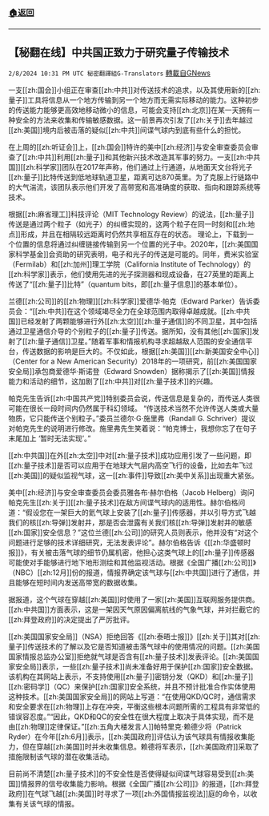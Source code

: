 ###  [:house:返回](README.md)
---


## 【秘翻在线】中共国正致力于研究量子传输技术
`2/8/2024 10:31 PM UTC 秘密翻譯組G-Translators` [轉載自GNews](https://gnews.org/articles/2293721)



一支[[zh:国会]]小组正在审查[[zh:中共]]对传送技术的追求，以及其使用新的[[zh:量子]]工具将信息从一个地方传输到另一个地方而无需实际移动的能力。这种初步的传送能力能够更高效地移动微小的信息，可能会支持[[zh:北京]]在某一天拥有一种安全的方法来收集和传输敏感数据。这一前景再次引发了[[zh:关于]]去年越过[[zh:美国]]境内后被击落的疑似[[zh:中共]]间谍气球内到底有些什么的担忧。

在上周的[[zh:听证会]]上，[[zh:国会]]特许的美中[[zh:经济]]与安全审查委员会审查了[[zh:中共]]利用[[zh:量子]]和其他新兴技术改造其军事的努力。一支[[zh:中共国]][[zh:科学家]]团队在2017年声称，他们通过上行通道，从地面天文台将光子[[zh:量子]]比特传送到低地球轨道卫星，距离可达870英里。为了克服上行链路中的大气湍流，该团队表示他们开发了高带宽和高准确度的获取、指向和跟踪系统等技术。

根据[[zh:麻省理工]]科技评论（MIT Technology Review）的说法，[[zh:量子]]传送是通过两个粒子（如光子）的纠缠实现的，这两个粒子在同一时刻和[[zh:地点]]形成，并且在相隔较远距离时仍然共享相互存在的状态。 理论上，下载到一个位置的信息将通过纠缠链接传输到另一个位置的光子中。2020年，[[zh:美国国家科学基金]]会资助的研究表明，电子和光子的传送是可能的。同年，费米实验室（Fermilab）和[[zh:加州]]理工学院（California Institute of Technology）的[[zh:科学家]]表示，他们使用先进的光子探测器和现成设备，在27英里的距离上传送了“[[zh:量子]]比特”（quantum bits，即[[zh:量子信息]]的基本单位）。

兰德[[zh:公司]]的[[zh:物理]][[zh:科学家]]爱德华·帕克（Edward Parker）告诉委员会：“[[zh:中共]]在这个领域竭尽全力在全球范围内取得卓越成就。[[zh:中共国]]已经发射了两颗能够进行外[[zh:太空]][[zh:量子通信]]的不同卫星，其中包括通过卫星通信介导的个别粒子的[[zh:量子]]传送。据所知，没有其他[[zh:国家]]发射了[[zh:量子通信]]卫星。”随着军事和情报机构寻求超越敌人范围的安全通信平台，传送数据的影响是巨大的。不仅如此，根据[[zh:美国]][[zh:新美国安全中心]]（Center for a New American Security）2018年的一项研究，前[[zh:美国国家安全局]]承包商爱德华·斯诺登（Edward Snowden）据称揭示了[[zh:美国]]情报能力和活动的细节，这加剧了[[zh:中共]]对[[zh:量子技术]]的兴趣。

帕克先生告诉[[zh:中国共产党]]特别委员会说，传送信息是复杂的，而传送人类很可能在很长一段时间内仍然属于科幻领域。 “传送技术当然不允许传送人类或大量物质，它只能传送个别粒子。”委员兰德尔·G·施里弗（Randall G. Schriver）提议对帕克先生的说明进行修改。施里弗先生笑着说：“帕克博士，我想你忘了在句子末尾加上 ‘暂时无法实现’。”

[[zh:中共国]]在外[[zh:太空]]中对[[zh:量子技术]]成功应用引发了一些问题，即[[zh:量子技术]]是否可以应用于在地球大气层内高空飞行的设备，比如去年飞过[[zh:美国]]的疑似监视气球，这一[[zh:事件]]导致[[zh:美中关系]]出现重大紧张。

美中[[zh:经济]]与安全审查委员会委员雅各布·赫尔伯格（Jacob Helberg）询问帕克先生[[zh:关于]][[zh:量子技术]]在敌方间谍气球内的适用性。赫尔伯格问道：“假设您在一架巨大的氦气球上安装了[[zh:量子]]传感器，并以引导方式飞越我们的核[[zh:导弹]]发射井，那是否会泄露有关我们核[[zh:导弹]]发射井的敏感[[zh:国家]]安全信息？”这位兰德[[zh:公司]]的研究人员则表示，他并没有“对这个问题进行足够的技术详细研究，无法发表评论”。赫尔伯格告诉《[[zh:华盛顿时报]]》，有关被击落气球的细节仍属机密，他担心这类气球上的[[zh:量子]]传感器可能使对手能够进行地下地形测绘和其他监视活动。根据《全国广播[[zh:公司]]》（NBC）[[zh:12月]]份的报道，情报界确定该气球与[[zh:中共国]]进行了通信，并且能够在短时间内发送高带宽的数据收集。

据报道，这个气球在穿越[[zh:美国]]时使用了一家[[zh:美国]]互联网服务提供商。[[zh:中共国]]方面表示，这是一架因天气原因偏离航线的气象气球，并对拦截它的[[zh:拜登政府]]的决定提出了严厉批评。

[[zh:美国国家安全局]]（NSA）拒绝回答《[[zh:泰晤士报]]》[[zh:关于]]其对[[zh:量子]]传送技术的了解以及它是否知道被击落气球中的使用情况的问题。[[zh:美国国家情报总监办公室]]拒绝就气球是否含有[[zh:量子技术]]发表评论。[[zh:美国国家安全局]]表示，一些[[zh:量子技术]]尚未准备好用于保护[[zh:国家]]安全数据。该机构在其网站上表示，不支持使用[[zh:量子]]密钥分发（QKD）和[[zh:量子]][[zh:密码学]]（QC）来保护[[zh:国家]]安全系统，并且不预计批准合作实体使用这种技术。[[zh:美国国家安全局]]的网站上写道：“在使用QKD/QC时，通信需求和安全要求在[[zh:物理]]上存在冲突，平衡这些根本问题所需的工程具有非常低的错误容忍度。”“因此，QKD和QC的安全性在很大程度上取决于具体实现，而不是由[[zh:物理]]定律保证。”[[zh:五角大楼发言人]]帕特里克·赖德少将（Patrick Ryder）在今年[[zh:6月]]表示，[[zh:美国政府]]评估认为该气球具有情报收集能力，但在穿越[[zh:美国]]时并未收集信息。赖德将军表示，[[zh:美国政府]]采取了措施限制该气球的潜在收集活动。

目前尚不清楚[[zh:量子技术]]的不安全性是否使得疑似间谍气球容易受到[[zh:美国]]情报界的信号收集能力影响。根据《全国广播[[zh:公司]]》的报道，[[zh:拜登政府]]在气球飞越[[zh:美国]]时寻求了一项[[zh:外国情报监视法]]庭的命令，以收集有关该气球的情报。
